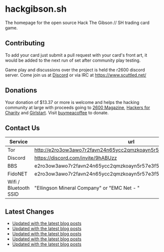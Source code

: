 # hackgibson.sh
The homepage for the open source Hack The Gibson // SH trading card game.


## Contributing

To add your card just submit a pull request with your card's front art, it would be added to the next run of set after community play testing.

Game play and discussions over the project is held the r2600 discord server. Come join us at [Discord](https://discord.com/invite/9hABUzz) or via IRC at https://www.scuttled.net/


## Donations

Your donation of $13.37 or more is welcome and helps the hacking community at large with proceeds going to [2600 Magazine](https://2600.com/), [Hackers for Charity](https://hackersforcharity.org) and [Girlstart](https://girlstart.org).  Visit [buymeacoffee](https://www.buymeacoffee.com/hackgibson.sh) to donate.


## Contact Us

Service | url
-|-
Tor | http://e2ro3ow3awo7r2favn24n65ycc2qmzkoayn5r57e3f56nvjwdcgg32ad.onion
Discord | https://discord.com/invite/9hABUzz
BBS | e2ro3ow3awo7r2favn24n65ycc2qmzkoayn5r57e3f56nvjwdcgg32ad.onion:23
FidoNET | e2ro3ow3awo7r2favn24n65ycc2qmzkoayn5r57e3f56nvjwdcgg32ad.onion:24554
Wifi / Bluetooth SSID | "Ellingson Mineral Company" or "EMC Net - <fidonet address>"

## Latest Changes
<!-- BLOG-POST-LIST:START -->
- [Updated with the latest blog posts](https://github.com/DFW2600/hackgibson.sh/commit/bf70ed0356a23ab4cabae4d3943ac5a5c32b7601)
- [Updated with the latest blog posts](https://github.com/DFW2600/hackgibson.sh/commit/8f30384fde2e22a7dde14dcdef51f00797113c37)
- [Updated with the latest blog posts](https://github.com/DFW2600/hackgibson.sh/commit/e23d3694145fac75db681a96076c074ee5a1c46c)
- [Updated with the latest blog posts](https://github.com/DFW2600/hackgibson.sh/commit/09a7a299635f6ebc3c3a5ceac94d6e2494f87f9d)
- [Updated with the latest blog posts](https://github.com/DFW2600/hackgibson.sh/commit/38c22970d09d5ab000494a922eea5fa1ac0fe5f8)
<!-- BLOG-POST-LIST:END -->
